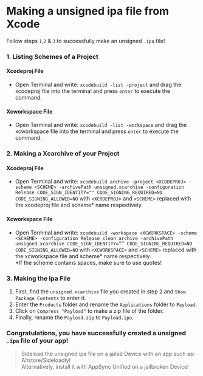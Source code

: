# Making a unsigned ipa file from Xcode
Follow steps `1`,`2` & `3` to successfully make an unsigned `.ipa` file!

### 1. Listing Schemes of a Project

#### Xcodeproj File
* Open Terminal and write: `xcodebuild -list -project` and drag the xcodeproj file into the terminal and press `enter` to execute the command.

#### Xcworkspace File
* Open Terminal and write: `xcodebuild -list -workspace` and drag the xcworkspace file into the terminal and press `enter` to execute the command.

### 2. Making a Xcarchive of your Project

#### Xcodeproj File
* Open Terminal and write: `xcodebuild archive -project <XCODEPROJ> -scheme <SCHEME> -archivePath unsigned.xcarchive -configuration Release CODE_SIGN_IDENTITY="" CODE_SIGNING_REQUIRED=NO CODE_SIGNING_ALLOWED=NO` with `<XCODEPROJ>` and `<SCHEME>` replaced with the xcodeproj file and scheme* name respectively. 

#### Xcworkspace File
* Open Terminal and write: `xcodebuild -workspace <XCWORKSPACE> -scheme <SCHEME> -configuration Release clean archive -archivePath unsigned.xcarchive CODE_SIGN_IDENTITY=”” CODE_SIGNING_REQUIRED=NO CODE_SIGNING_ALLOWED=NO`  with `<XCWORKSPACE>` and `<SCHEME>` replaced with the xcworkspace file and scheme* name respectively.  
*If the scheme contains spaces, make sure to use quotes!

### 3. Making the Ipa File

1. First, find the `unsigned.xcarchive` file you created in step 2 and `Show Package Contents` to enter it.
2. Enter the `Products` folder and rename the `Applications` folder to `Payload`.
3. Click on `Compress "Payload"` to make a zip file of the folder.
4. Finally, rename the `Payload.zip` to `Payload.ipa`.

### Congratulations, you have successfully created a unsigned `.ipa` file of your app!
>Sideload the unsigned ipa file on a jailed Device with an app such as: Altstore/Sideloadly!  
>Alternatively, install it with AppSync Unified on a jailbroken Device!
